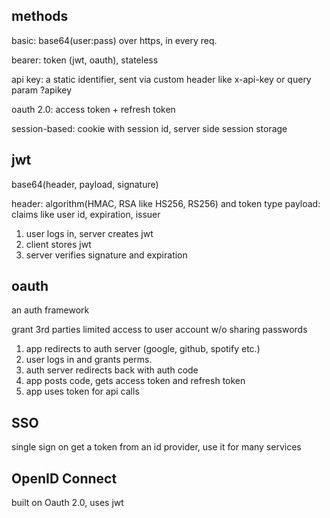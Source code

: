 ---
---
## methods 

basic: base64(user:pass) over https, in every req.

bearer: token (jwt, oauth), stateless

api key: a static identifier, sent via custom header like x-api-key or query param ?apikey

oauth 2.0: access token + refresh token

session-based: cookie with session id, server side session storage 

## jwt 

base64(header, payload, signature)

header: algorithm(HMAC, RSA like HS256, RS256) and token type 
payload: claims like user id, expiration, issuer

1. user logs in, server creates jwt 
2. client stores jwt 
3. server verifies signature and expiration

## oauth 

an auth framework

grant 3rd parties limited access to user account w/o sharing passwords 

1. app redirects to auth server (google, github, spotify etc.)
2. user logs in and grants perms. 
3. auth server redirects back with auth code
4. app posts code, gets access token and refresh token 
5. app uses token for api calls 


## SSO
single sign on
get a token from an id provider, use it for many services

## OpenID Connect
built on Oauth 2.0, uses jwt 